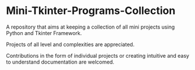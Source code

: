 # Mini-Tkinter-Programs-Collection

A repository that aims at keeping a collection of all mini projects using Python and Tkinter Framework.

Projects of all level and complexities are appreciated.

Contributions in the form of individual projects or creating intuitive and easy to understand documentation are welcomed.
